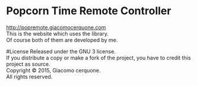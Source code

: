# Popcorn Time Remote Controller
http://popremote.giacomocerquone.com<br>
This is the website which uses the library.<br>
Of course both of them are developed by me.<br>

#License
Released under the GNU 3 license.<br>
If you distribute a copy or make a fork of the project, you have to credit this project as source.<br>
Copyright © 2015, Giacomo cerquone.<br>
All rights reserved.
